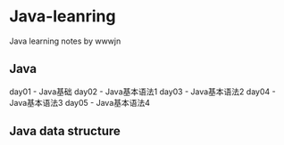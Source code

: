 # Java-leanring
Java learning notes by wwwjn

## Java 
day01 - Java基础
day02 - Java基本语法1
day03 - Java基本语法2
day04 - Java基本语法3
day05 - Java基本语法4


## Java data structure
